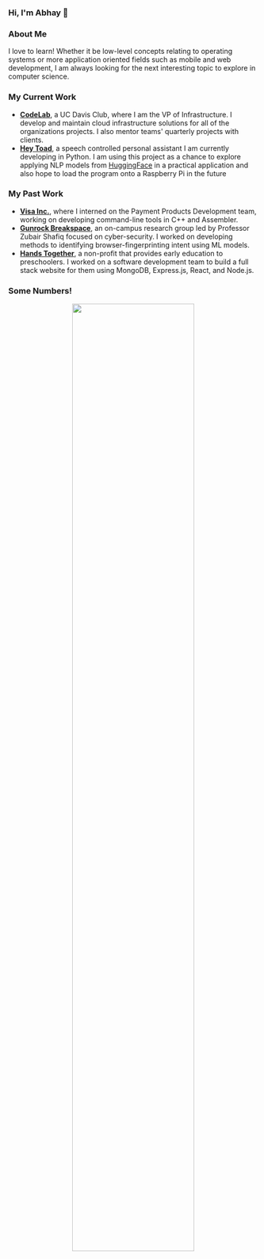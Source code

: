 ### Hi, I'm Abhay 👋

### About Me

I love to learn! Whether it be low-level concepts relating to operating systems or more application oriented fields such as mobile and web development, I am always looking for the next interesting topic to explore in computer science.

### My Current Work

-   [**CodeLab**](https://www.codelabdavis.com), a UC Davis Club, where I am the VP of Infrastructure. I develop and maintain cloud infrastructure solutions for all of the organizations projects. I also mentor teams' quarterly projects with clients.
-   [**Hey Toad**](https://github.com/athacker2/Hey-Toad), a speech controlled personal assistant I am currently developing in Python. I am using this project as a chance to explore applying NLP models from [HuggingFace](https://huggingface.co) in a practical application and also hope to load the program onto a Raspberry Pi in the future

### My Past Work

-   [**Visa Inc.**](https://usa.visa.com), where I interned on the Payment Products Development team, working on developing command-line tools in C++ and Assembler.
-   [**Gunrock Breakspace**](https://web.cs.ucdavis.edu/~zubair/students.html), an on-campus research group led by Professor Zubair Shafiq focused on cyber-security. I worked on developing methods to identifying browser-fingerprinting intent using ML models.
-   [**Hands Together**](https://www.handstogether-sa.org), a non-profit that provides early education to preschoolers. I worked on a software development team to build a full stack website for them using MongoDB, Express.js, React, and Node.js.

### Some Numbers!

<p align="middle">
    <img width="70%" align="middle" src="https://github-readme-streak-stats.herokuapp.com/?user=athacker2" />
</p>
